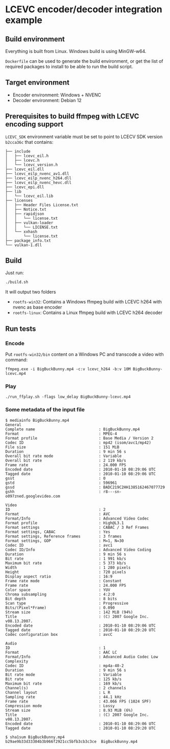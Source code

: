 # LCEVC encoder/decoder integration example

## Build environment

Everything is built from Linux. Windows build is using MinGW-w64.

`Dockerfile` can be used to generate the build environment, or get the list of
required packages to install to be able to run the build script.

## Target environment

* Encoder environment: Windows + NVENC
* Decoder environment: Debian 12

## Prerequisites to build ffmpeg with LCEVC encoding support

`LCEVC_SDK` environment variable must be set to point to LCECV SDK version `b2cca36c` that contains:
```
├── include
│   ├── lcevc_eil.h
│   ├── lcevc.h
│   └── lcevc_version.h
├── lcevc_eil.dll
├── lcevc_eilp_nvenc_av1.dll
├── lcevc_eilp_nvenc_h264.dll
├── lcevc_eilp_nvenc_hevc.dll
├── lcevc_epi.dll
├── lib
│   └── lcevc_eil.lib
├── licenses
│   ├── Header Files License.txt
│   ├── Notice.txt
│   ├── rapidjson
│   │   └── license.txt
│   ├── vulkan-loader
│   │   └── LICENSE.txt
│   └── xxhash
│       └── license.txt
├── package_info.txt
└── vulkan-1.dll
```

## Build

Just run:
```bash
./build.sh
```

It will output two folders
* `rootfs-win32`: Contains a Windows ffmpeg build with LCEVC h264 with nvenc as base encoder
* `rootfs-linux`: Contains a Linux ffmpeg build with LCEVC h264 decoder

## Run tests

### Encode

Put `rootfs-win32/bin` content on a Windows PC and transcode a video with command:
```
ffmpeg.exe -i BigBuckBunny.mp4 -c:v lcevc_h264 -b:v 10M BigBuckBunny-lcevc.mp4
```

### Play

```
./run_ffplay.sh -flags low_delay BigBuckBunny-lcevc.mp4
```

### Some metadata of the input file

```
$ mediainfo BigBuckBunny.mp4
General
Complete name                            : BigBuckBunny.mp4
Format                                   : MPEG-4
Format profile                           : Base Media / Version 2
Codec ID                                 : mp42 (isom/avc1/mp42)
File size                                : 151 MiB
Duration                                 : 9 min 56 s
Overall bit rate mode                    : Variable
Overall bit rate                         : 2 119 kb/s
Frame rate                               : 24.000 FPS
Encoded date                             : 2010-01-10 08:29:06 UTC
Tagged date                              : 2010-01-10 08:29:06 UTC
gsst                                     : 0
gstd                                     : 596961
gssd                                     : BADC219C2HH1385162467077729
gshh                                     : r8---sn-o097zned.googlevideo.com

Video
ID                                       : 2
Format                                   : AVC
Format/Info                              : Advanced Video Codec
Format profile                           : High@L3.1
Format settings                          : CABAC / 3 Ref Frames
Format settings, CABAC                   : Yes
Format settings, Reference frames        : 3 frames
Format settings, GOP                     : M=1, N=30
Codec ID                                 : avc1
Codec ID/Info                            : Advanced Video Coding
Duration                                 : 9 min 56 s
Bit rate                                 : 1 991 kb/s
Maximum bit rate                         : 5 373 kb/s
Width                                    : 1 280 pixels
Height                                   : 720 pixels
Display aspect ratio                     : 16:9
Frame rate mode                          : Constant
Frame rate                               : 24.000 FPS
Color space                              : YUV
Chroma subsampling                       : 4:2:0
Bit depth                                : 8 bits
Scan type                                : Progressive
Bits/(Pixel*Frame)                       : 0.090
Stream size                              : 142 MiB (94%)
Title                                    : (C) 2007 Google Inc. v08.13.2007.
Encoded date                             : 2010-01-10 08:29:06 UTC
Tagged date                              : 2010-01-10 08:29:20 UTC
Codec configuration box                  : avcC

Audio
ID                                       : 1
Format                                   : AAC LC
Format/Info                              : Advanced Audio Codec Low Complexity
Codec ID                                 : mp4a-40-2
Duration                                 : 9 min 56 s
Bit rate mode                            : Variable
Bit rate                                 : 125 kb/s
Maximum bit rate                         : 169 kb/s
Channel(s)                               : 2 channels
Channel layout                           : L R
Sampling rate                            : 44.1 kHz
Frame rate                               : 43.066 FPS (1024 SPF)
Compression mode                         : Lossy
Stream size                              : 8.93 MiB (6%)
Title                                    : (C) 2007 Google Inc. v08.13.2007.
Encoded date                             : 2010-01-10 08:29:06 UTC
Tagged date                              : 2010-01-10 08:29:20 UTC
```

```
$ sha1sum BigBuckBunny.mp4
b29ae9b33d33304b3b966f2921cc5bfb3cb3c3ce  BigBuckBunny.mp4
```
